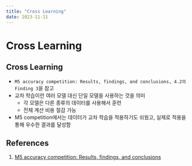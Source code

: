 ```yaml
---
title: "Cross Learning"
date: 2023-11-11
---
```


# Cross Learning

## Cross Learning

- `M5 accuracy competition: Results, findings, and conclusions, 4.2의 Finding 3`을 참고
- 교차 학습이란 여러 모델 대신 단일 모델을 사용하는 것을 의미
  - 각 모델은 다른 종류의 데이터를 사용해서 훈련
  - 전체 계산 비용 절감 가능
- M5 competition에서는 데이터가 교차 학습을 적용하기도 쉬웠고, 실제로 적용을 통해 우수한 결과를 달성함

## References

1. [M5 accuracy competition: Results, findings, and conclusions](https://www.sciencedirect.com/science/article/pii/S0169207021001874?via%3Dihub)

